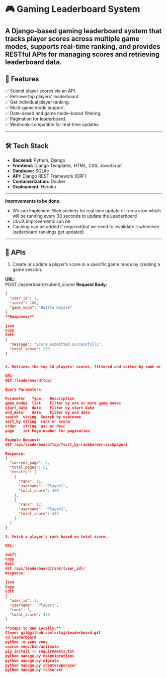 # 🎮 Gaming Leaderboard System

A **Django-based gaming leaderboard system** that tracks player scores across multiple game modes, supports real-time ranking, and provides RESTful APIs for managing scores and retrieving leaderboard data.
---

## 🚀 **Features**
✅ Submit player scores via an API.  
✅ Retrieve top players' leaderboard.  
✅ Get individual player ranking.  
✅ Multi-game mode support.  
✅ Date-based and game mode-based filtering.  
✅ Pagination for leaderboard.   
✅ Webhook-compatible for real-time updates.   

---

## 🛠️ **Tech Stack**
- **Backend:** Python, Django  
- **Frontend:** Django Templates, HTML, CSS, JavaScript  
- **Database:** SQLite  
- **API:** Django REST Framework (DRF)    
- **Containerization:** Docker  
- **Deployment:** Heroku  

---
**Improvements to be done:**
- We can Implement Web sockets for real time update or run a cron which will be running every 30 seconds to update the Leaderboard
- UI/UX improvements can be
- Caching can be added if required(but we need to invalidate it whenever leaderboard rankings get updated)

---

## 📂 **APIs**
1. Create or update a player’s score in a specific game mode by creating a game session.

**URL:**  
POST /leaderboard/submit_score/
**Request Body:**
```json
{
  "user_id": 1,
  "score": 100,
  "game_mode": "Battle Royale"
}
**Response:**

json
Copy
Edit
{
  "message": "Score submitted successfully",
  "total_score": 250
}


2. Retrieve the top 10 players' scores, filtered and sorted by rank or score.

URL:
GET /leaderboard/top/

Query Parameters:

Parameter	Type	Description
game_modes	list	Filter by one or more game modes
start_date	date	Filter by start date
end_date	date	Filter by end date
search	string	Search by username
sort_by	string	rank or score
order	string	asc or desc
page	int	Page number for pagination

Example Request:
GET /api/leaderboard/top/?sort_by=rank&order=asc&page=2

Response:
{
  "current_page": 2,
  "total_pages": 5,
  "results": [
    {
      "rank": 11,
      "username": "Player1",
      "total_score": 450
    },
    {
      "rank": 12,
      "username": "Player2",
      "total_score": 430
    }
  ]
}

3. Fetch a player's rank based on total score.

URL:

swift
Copy
Edit
GET /api/leaderboard/rank/{user_id}/
Response:

json
Copy
Edit
{
  "user_id": 1,
  "username": "Player1",
  "rank": 5,
  "total_score": 450
}

**Steps to Run Locally:**
Clone: git@github.com:srtaj/Leaderboard.git
cd leaderboard
python -m venv venv
source venv/bin/activate
pip install -r requirements.txt
python manage.py makemigrations
python manage.py migrate
python manage.py createsuperuser
python manage.py runserver



